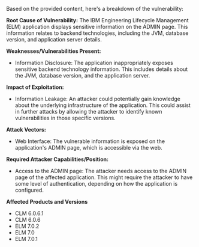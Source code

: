 Based on the provided content, here's a breakdown of the vulnerability:

**Root Cause of Vulnerability:**
The IBM Engineering Lifecycle Management (ELM) application displays sensitive information on the ADMIN page. This information relates to backend technologies, including the JVM, database version, and application server details.

**Weaknesses/Vulnerabilities Present:**
- Information Disclosure: The application inappropriately exposes sensitive backend technology information. This includes details about the JVM, database version, and the application server.

**Impact of Exploitation:**
- Information Leakage: An attacker could potentially gain knowledge about the underlying infrastructure of the application. This could assist in further attacks by allowing the attacker to identify known vulnerabilities in those specific versions.

**Attack Vectors:**
- Web Interface: The vulnerable information is exposed on the application's ADMIN page, which is accessible via the web.

**Required Attacker Capabilities/Position:**
- Access to the ADMIN page: The attacker needs access to the ADMIN page of the affected application. This might require the attacker to have some level of authentication, depending on how the application is configured.

**Affected Products and Versions**
- CLM 6.0.6.1
- CLM 6.0.6
- ELM 7.0.2
- ELM 7.0
- ELM 7.0.1